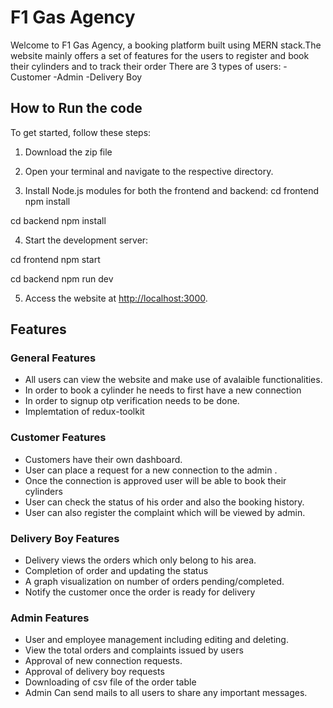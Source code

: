 # F1 Gas Agency

Welcome to F1 Gas Agency, a booking platform built using MERN stack.The website mainly offers a set of features for the users to register and book their cylinders and to track their order
There are 3 types of users:
-Customer
-Admin
-Delivery Boy

## How to Run the code

To get started, follow these steps:

1. Download the zip file

2. Open your terminal and navigate to the respective directory.

3. Install Node.js modules for both the frontend and backend:
cd frontend
npm install

cd backend
npm install

4. Start the development server:

cd frontend
npm start

cd backend
npm run dev


5. Access the website at [http://localhost:3000](http://localhost:3000).

## Features

### General Features

- All users can view the website and make use of avalaible functionalities.
- In order to book a cylinder he needs to first have a new connection
- In order to signup otp verification needs to be done.
- Implemtation of redux-toolkit

### Customer Features

- Customers have their own dashboard.
- User can place a request for a new connection to the admin .
- Once the connection is approved user will be able to book their cylinders
- User can check the status of his order and also the booking history.
- User can also register the complaint which will be viewed by admin.

### Delivery Boy Features

- Delivery views the orders which only belong to his area.
- Completion of order and updating the status
- A graph visualization on number of orders pending/completed.
- Notify the customer once the order is ready for delivery

### Admin Features

- User and employee management including editing and deleting.
- View the total orders and complaints issued by users
- Approval of new connection requests.
- Approval of delivery boy requests
- Downloading of csv file of the order table
- Admin Can send mails to all users to share any important messages.
